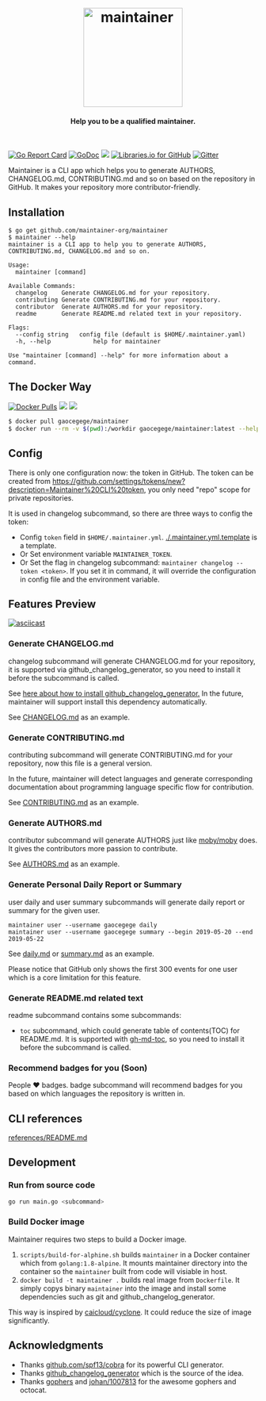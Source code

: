 <h1 align="center">
        <br>
        <img width="200" src="docs/img/logo.png" alt="maintainer">
        <br>
        <h4 align="center">Help you to be a qualified maintainer.</h4>
        <br>
</h1>


[![Go Report Card](https://goreportcard.com/badge/github.com/maintainer-org/maintainer)](https://goreportcard.com/report/github.com/maintainer-org/maintainer)
[![GoDoc](https://img.shields.io/badge/godoc-reference-blue.svg)](https://godoc.org/github.com/maintainer-org/maintainer)
[![](https://img.shields.io/badge/docker-supported-blue.svg)](https://hub.docker.com/r/maintainer-org/maintainer/)
[![Libraries.io for GitHub](https://img.shields.io/librariesio/github/maintainer-org/maintainer.svg)](https://libraries.io/github/maintainer-org/maintainer)
[![Gitter](https://badges.gitter.im/maintainer-org/maintainer.svg)](https://gitter.im/maintainer-org/maintainer?utm_source=badge&utm_medium=badge&utm_campaign=pr-badge)

Maintainer is a CLI app which helps you to generate AUTHORS, CHANGELOG.md, CONTRIBUTING.md and so on based on the repository in GitHub. It makes your repository more contributor-friendly.

## Installation

```text
$ go get github.com/maintainer-org/maintainer
$ maintainer --help
maintainer is a CLI app to help you to generate AUTHORS, CONTRIBUTING.md, CHANGELOG.md and so on.

Usage:
  maintainer [command]

Available Commands:
  changelog    Generate CHANGELOG.md for your repository.
  contributing Generate CONTRIBUTING.md for your repository.
  contributor  Generate AUTHORS.md for your repository.
  readme       Generate README.md related text in your repository.

Flags:
  --config string   config file (default is $HOME/.maintainer.yaml)
  -h, --help            help for maintainer

Use "maintainer [command] --help" for more information about a command.
```

## The Docker Way

[![Docker Pulls](https://img.shields.io/docker/pulls/gaocegege/maintainer.svg)](https://hub.docker.com/r/gaocegege/maintainer/)
[![](https://images.microbadger.com/badges/image/gaocegege/maintainer.svg)](https://microbadger.com/images/gaocegege/maintainer "Get your own image badge on microbadger.com")
[![](https://images.microbadger.com/badges/version/gaocegege/maintainer.svg)](https://microbadger.com/images/gaocegege/maintainer "Get your own version badge on microbadger.com")

```bash
$ docker pull gaocegege/maintainer
$ docker run --rm -v $(pwd):/workdir gaocegege/maintainer:latest --help
```

## Config

There is only one configuration now: the token in GitHub. The token can be created from https://github.com/settings/tokens/new?description=Maintainer%20CLI%20token, you only need "repo" scope for private repositories.

It is used in changelog subcommand, so there are three ways to config the token:

* Config `token` field in `$HOME/.maintainer.yml`. [./.maintainer.yml.template](./.maintainer.yml.template) is a template.
* Or Set environment variable `MAINTAINER_TOKEN`.
* Or Set the flag in changelog subcommand: `maintainer changelog --token <token>`. If you set it in command, it will override the configuration in config file and the environment variable.

## Features Preview

[![asciicast](https://asciinema.org/a/117832.png)](https://asciinema.org/a/117832)

### Generate CHANGELOG.md

changelog subcommand will generate CHANGELOG.md for your repository, it is supported
via github_changelog_generator, so you need to install it before the subcommand is called.

See [here about how to install github_changelog_generator.](https://github.com/skywinder/github-changelog-generator#installation) In the future, maintainer will support install this dependency automatically.

See [CHANGELOG.md](./CHANGELOG.md) as an example.

### Generate CONTRIBUTING.md

contributing subcommand will generate CONTRIBUTING.md for your repository, now this file is a general version.

In the future, maintainer will detect languages and generate corresponding documentation about programming language specific flow for contribution.

See [CONTRIBUTING.md](./CONTRIBUTING.md) as an example.

### Generate AUTHORS.md

contributor subcommand will generate AUTHORS just like [moby/moby](https://github.com/moby/moby/blob/master/AUTHORS) does. It gives the contributors more passion to contribute.

See [AUTHORS.md](./AUTHORS.md) as an example.

### Generate Personal Daily Report or Summary

user daily and user summary subcommands will generate daily report or summary for the given user.

```
maintainer user --username gaocegege daily
maintainer user --username gaocegege summary --begin 2019-05-20 --end 2019-05-22
```

See [daily.md](./daily.md) or [summary.md](./summary.md) as an example.

Please notice that GitHub only shows the first 300 events for one user which is a core limitation for this feature.

### Generate README.md related text

readme subcommand contains some subcommands:

* `toc` subcommand, which could generate table of contents(TOC) for README.md. It is supported with [gh-md-toc](https://github.com/ekalinin/github-markdown-toc), so you need to install it before the subcommand is called.

### Recommend badges for you (Soon)

People :heart: badges. badge subcommand will recommend badges for you based on which languages the repository is written in.

## CLI references

[references/README.md](./references/README.md)

## Development

### Run from source code

```bash
go run main.go <subcommand>
```

### Build Docker image

Maintainer requires two steps to build a Docker image.

1. `scripts/build-for-alphine.sh` builds `maintainer` in a Docker container which from `golang:1.8-alpine`. It mounts maintainer directory into the container so the `maintainer` built from code will visiable in host.
1. `docker build -t maintainer .` builds real image from `Dockerfile`. It simply copys binary `maintainer` into the image and install some dependencies such as git and github_changelog_generator.

This way is inspired by [caicloud/cyclone](https://github.com/caicloud/cyclone). It could reduce the size of image significantly.

## Acknowledgments

* Thanks [github.com/spf13/cobra](https://github.com/spf13/cobra) for its powerful CLI generator.
* Thanks [github_changelog_generator](https://github.com/skywinder/github-changelog-generator) which is the source of the idea.
* Thanks [gophers](https://github.com/egonelbre/gophers) and [johan/1007813](https://gist.github.com/johan/1007813) for the awesome gophers and octocat.
